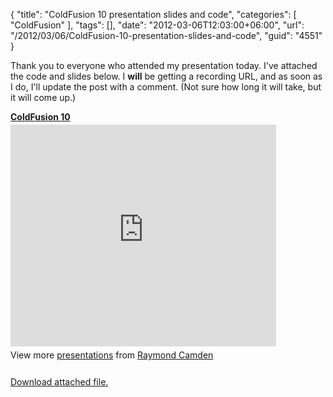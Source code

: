 {
	"title": "ColdFusion 10 presentation slides and code",
	"categories": [
		"ColdFusion"
	],
	"tags": [],
	"date": "2012-03-06T12:03:00+06:00",
	"url": "/2012/03/06/ColdFusion-10-presentation-slides-and-code",
	"guid": "4551"
}

Thank you to everyone who attended my presentation today. I've attached the code and slides below. I <b>will</b> be getting a recording URL, and as soon as I do, I'll update the post with a comment. (Not sure how long it will take, but it will come up.)

<div style="width:425px" id="__ss_11889546"> <strong style="display:block;margin:12px 0 4px"><a href="http://www.slideshare.net/raymondcamden/coldfusion-10" title="ColdFusion 10" target="_blank">ColdFusion 10</a></strong> <iframe src="http://www.slideshare.net/slideshow/embed_code/11889546" width="425" height="355" frameborder="0" marginwidth="0" marginheight="0" scrolling="no"></iframe> <div style="padding:5px 0 12px"> View more <a href="http://www.slideshare.net/" target="_blank">presentations</a> from <a href="http://www.slideshare.net/raymondcamden" target="_blank">Raymond Camden</a> </div> </div><p><a href='enclosures/C%3A%5Chosts%5C2012%2Eraymondcamden%2Ecom%5Cenclosures%2Fforpreso%2Ezip'>Download attached file.</a></p>